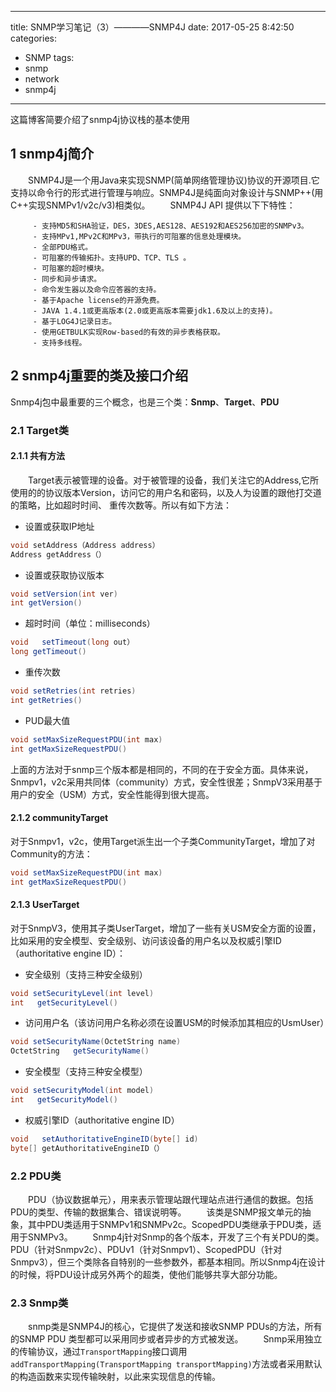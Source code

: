 ﻿ ---
title: SNMP学习笔记（3）————SNMP4J
date: 2017-05-25 8:42:50
categories:
  - SNMP
tags:
  - snmp
  - network
  - snmp4j
---
这篇博客简要介绍了snmp4j协议栈的基本使用
<!-- more -->
## 1 snmp4j简介
　　SNMP4J是一个用Java来实现SNMP(简单网络管理协议)协议的开源项目.它支持以命令行的形式进行管理与响应。SNMP4J是纯面向对象设计与SNMP++(用C++实现SNMPv1/v2c/v3)相类似。
　　SNMP4J API 提供以下下特性：

         - 支持MD5和SHA验证，DES，3DES,AES128、AES192和AES256加密的SNMPv3。
         - 支持MPv1,MPv2C和MPv3，带执行的可阻塞的信息处理模块。
         - 全部PDU格式。
         - 可阻塞的传输拓扑。支持UPD、TCP、TLS 。
         - 可阻塞的超时模块。
         - 同步和异步请求。
         - 命令发生器以及命令应答器的支持。
         - 基于Apache license的开源免费。
         - JAVA 1.4.1或更高版本(2.0或更高版本需要jdk1.6及以上的支持)。
         - 基于LOG4J记录日志。
         - 使用GETBULK实现Row-based的有效的异步表格获取。
         - 支持多线程。
         
## 2 snmp4j重要的类及接口介绍
Snmp4j包中最重要的三个概念，也是三个类：**Snmp**、**Target**、**PDU**
### 2.1 Target类
#### 2.1.1 共有方法
　　Target表示被管理的设备。对于被管理的设备，我们关注它的Address,它所使用的的协议版本Version，访问它的用户名和密码，以及人为设置的跟他打交道的策略，比如超时时间、
重传次数等。所以有如下方法：

 - 设置或获取IP地址
```java
void setAddress（Address address）   
Address getAddress（）
```
 - 设置或获取协议版本
```java
void setVersion(int ver)
int getVersion()
```
 - 超时时间（单位：milliseconds）
```java
void   setTimeout(long out）
long getTimeout()
```
 - 重传次数
```java
void setRetries(int retries)
int getRetries()
```
 - PUD最大值
```java
void setMaxSizeRequestPDU(int max)
int getMaxSizeRequestPDU()
```

上面的方法对于snmp三个版本都是相同的，不同的在于安全方面。具体来说，Snmpv1，v2c采用共同体（community）方式，安全性很差；SnmpV3采用基于用户的安全（USM）方式，安全性能得到很大提高。

#### 2.1.2 communityTarget
对于Snmpv1，v2c，使用Target派生出一个子类CommunityTarget，增加了对Community的方法：
```java
void setMaxSizeRequestPDU(int max)
int getMaxSizeRequestPDU()
```
#### 2.1.3 UserTarget
对于SnmpV3，使用其子类UserTarget，增加了一些有关USM安全方面的设置，比如采用的安全模型、安全级别、访问该设备的用户名以及权威引擎ID（authoritative engine ID）：

 - 安全级别（支持三种安全级别）
```java
void setSecurityLevel(int level)
int   getSecurityLevel()
```
 - 访问用户名（该访问用户名称必须在设置USM的时候添加其相应的UsmUser）
```java
void setSecurityName(OctetString name)
OctetString   getSecurityName()
```
 - 安全模型（支持三种安全模型）
```java
void setSecurityModel(int model)
int   getSecurityModel()
```
 - 权威引擎ID（authoritative engine ID）
```java
void   setAuthoritativeEngineID(byte[] id)
byte[] getAuthoritativeEngineID（）
```

### 2.2 PDU类
　　PDU（协议数据单元），用来表示管理站跟代理站点进行通信的数据。包括PDU的类型、传输的数据集合、错误说明等。
　　该类是SNMP报文单元的抽象，其中PDU类适用于SNMPv1和SNMPv2c。ScopedPDU类继承于PDU类，适用于SNMPv3。
　　Snmp4j针对Snmp的各个版本，开发了三个有关PDU的类。PDU（针对Snmpv2c）、PDUv1（针对Snmpv1）、ScopedPDU（针对Snmpv3），但三个类除各自特别的一些参数外，都基本相同。所以Snmp4j在设计的时候，将PDU设计成另外两个的超类，使他们能够共享大部分功能。
　　
### 2.3 Snmp类
　　snmp类是SNMP4J的核心，它提供了发送和接收SNMP PDUs的方法，所有的SNMP PDU 类型都可以采用同步或者异步的方式被发送。
　　Snmp采用独立的传输协议，通过`TransportMapping`接口调用`addTransportMapping(TransportMapping transportMapping)`方法或者采用默认的构造函数来实现传输映射，以此来实现信息的传输。
　　




